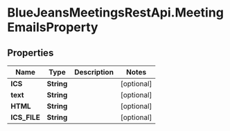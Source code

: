 # BlueJeansMeetingsRestApi.MeetingEmailsProperty

## Properties
Name | Type | Description | Notes
------------ | ------------- | ------------- | -------------
**ICS** | **String** |  | [optional] 
**text** | **String** |  | [optional] 
**HTML** | **String** |  | [optional] 
**ICS_FILE** | **String** |  | [optional] 


